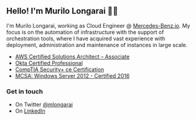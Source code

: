 ## Hello! I'm Murilo Longarai ✌🏼

I'm Murilo Longarai, working as Cloud Engineer @ [Mercedes-Benz.io](https://www.mercedes-benz.io/). My focus is on the automation of infrastructure with the support of orchestration tools, where I have acquired vast experience with deployment, administration and maintenance of instances in large scale.

- [ AWS Certified Solutions Architect – Associate](https://www.youracclaim.com/badges/d09c4145-76c4-4c23-bcae-9dcd9dbdd0c3)
- [ Okta Certified Professional](https://www.youracclaim.com/badges/165a1e7c-8f7a-4fb6-9492-0ef1c8b3f22c)
- [ CompTIA Security+ ce Certification](https://www.youracclaim.com/badges/0c3d402b-434d-444f-b083-03f8a914a0e7)
- [ MCSA: Windows Server 2012 - Certified 2016](https://www.youracclaim.com/badges/ac48e866-9553-467d-91d6-ebe7665a9e8d)

### Get in touch

- On Twitter [@mlongarai](https://www.twitter.com/murilo_longarai)
- On [LinkedIn](https://www.linkedin.com/in/murilolongarai/)
